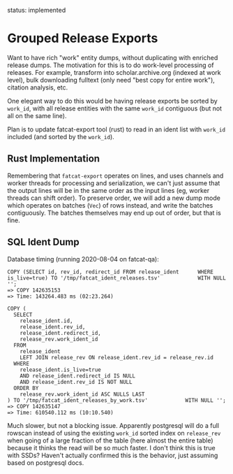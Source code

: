 
status: implemented

Grouped Release Exports
=======================

Want to have rich "work" entity dumps, without duplicating with enriched
release dumps. The motivation for this is to do work-level processing of
releases. For example, transform into scholar.archive.org (indexed at work
level), bulk downloading fulltext (only need "best copy for entire work"),
citation analysis, etc.

One elegant way to do this would be having release exports be sorted by
`work_id`, with all release entities with the same `work_id` contiguous (but
not all on the same line).

Plan is to update fatcat-export tool (rust) to read in an ident list with
`work_id` included (and sorted by the `work_id`).

## Rust Implementation

Remembering that `fatcat-export` operates on lines, and uses channels and
worker threads for processing and serialization, we can't just assume that the
output lines will be in the same order as the input lines (eg, worker threads
can shift order). To preserve order, we will add a new dump mode which operates
on batches (`Vec`) of rows instead, and write the batches contiguously. The
batches themselves may end up out of order, but that is fine.

## SQL Ident Dump


Database timing (running 2020-08-04 on fatcat-qa):

    COPY (SELECT id, rev_id, redirect_id FROM release_ident      WHERE is_live=true) TO '/tmp/fatcat_ident_releases.tsv'            WITH NULL '';
    => COPY 142635153
    => Time: 143264.483 ms (02:23.264)

    COPY (
      SELECT
        release_ident.id,
        release_ident.rev_id,
        release_ident.redirect_id,
        release_rev.work_ident_id
      FROM
        release_ident
        LEFT JOIN release_rev ON release_ident.rev_id = release_rev.id
      WHERE
        release_ident.is_live=true
        AND release_ident.redirect_id IS NULL
        AND release_ident.rev_id IS NOT NULL
      ORDER BY
        release_rev.work_ident_id ASC NULLS LAST
    ) TO '/tmp/fatcat_ident_releases_by_work.tsv'            WITH NULL '';
    => COPY 142635147
    => Time: 610540.112 ms (10:10.540)

Much slower, but not a blocking issue. Apparently postgresql will do a full
rowscan instead of using the existing `work_id` sorted index on `release_rev`
when going of a large fraction of the table (here almost the entire table)
because it thinks the read will be so much faster. I don't think this is true
with SSDs? Haven't actually confirmed this is the behavior, just assuming based
on postgresql docs.
